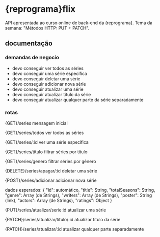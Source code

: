 # {reprograma}flix
API apresentada ao curso online de back-end da {reprograma}.
Tema da semana: "Métodos HTTP: PUT + PATCH".

## documentação

### demandas de negocio
- devo conseguir ver todos as séries
- devo conseguir uma série especifica
- devo conseguir deletar uma série
- devo conseguir adicionar nova série
- devo conseguir atualizar uma série
- devo conseguir atualizar titulo da série
- devo conseguir atualizar qualquer parte da série separadamente


### rotas

{GET}/series
mensagem inicial

{GET}/series/todos
ver todos as séries 

{GET}/series/:id
ver uma série especifica

{GET}/series/titulo
filtrar séries por título

{GET}/series/genero
filtrar séries por gênero

{DELETE}/series/apagar/:id
deletar uma série

{POST}/series/adicionar
adicionar nova série

dados esperados:
{
"id": automático,
"title": String,
"totalSeasons": String,
"genre": Array (de Strings),
"writers": Array (de Strings),
"poster": String (link),
"actors": Array (de Strings),
"ratings": Object
}


{PUT}/series/atualizar/serie:id
atualizar uma série

{PATCH}/series/atualizar/titulo/:id
atualizar titulo da série

{PATCH}/series/atualizar/:id
atualizar qualquer parte separadamente